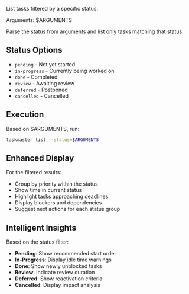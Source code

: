 List tasks filtered by a specific status.

Arguments: $ARGUMENTS

Parse the status from arguments and list only tasks matching that status.

## Status Options
- `pending` - Not yet started
- `in-progress` - Currently being worked on
- `done` - Completed
- `review` - Awaiting review
- `deferred` - Postponed
- `cancelled` - Cancelled

## Execution

Based on $ARGUMENTS, run:
```bash
taskmaster list --status=$ARGUMENTS
```

## Enhanced Display

For the filtered results:
- Group by priority within the status
- Show time in current status
- Highlight tasks approaching deadlines
- Display blockers and dependencies
- Suggest next actions for each status group

## Intelligent Insights

Based on the status filter:
- **Pending**: Show recommended start order
- **In-Progress**: Display idle time warnings
- **Done**: Show newly unblocked tasks
- **Review**: Indicate review duration
- **Deferred**: Show reactivation criteria
- **Cancelled**: Display impact analysis